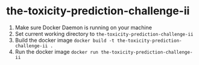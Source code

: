 # the-toxicity-prediction-challenge-ii

1. Make sure Docker Daemon is running on your machine
2. Set current working directory to `the-toxicity-prediction-challenge-ii`
3. Build the docker image `docker build -t the-toxicity-prediction-challenge-ii .`
4. Run the docker image `docker run the-toxicity-prediction-challenge-ii`

